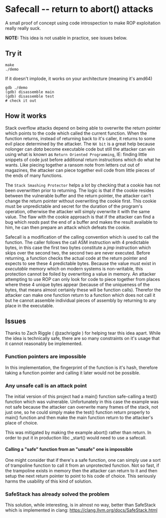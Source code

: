 # Safecall -- return to abort() attacks

A small proof of concept using code introspection to make ROP exploitation
really really suck.

**NOTE:** This idea is not usable in practice, see issues below.

## Try it

    make
    ./demo

If it doesn't implode, it works on your architecture (meaning it's amd64)

    gdb ./demo
    (gdb) disassemble main
    (gdb) disassemble test
    # check it out

## How it works
Stack overflow attacks depend on being able to overwrite the return pointer which points
to the code which called the current function. When the function returns, instead of
returning back to it's caller, it returns to some evil place determined by the attacker.
The `NX bit` is a great help because nolonger can *data* become executable code but still
the attacker can win using what is known as `Return Oriented Programming`, IE: finding little
snippets of code just before additional return instructions which do what he wants.
Like piecing together a ransom note from letters cut out of magazines, the attacker can
piece together evil code from little pieces of the ends of many functions.

The `Stack Smashing Protector` helps a lot by checking that a cookie has not been overwritten
prior to returning. The logic is that if the cookie resides between the vulnerable buffer
and the return pointer, the attacker can't change the return pointer without overwriting
the cookie first. This cookie must be unpredictable and secret for the duration of the
program's operation, otherwise the attacker will simply overwrite it with the same value.
The flaw with the cookie approach is that if the attacker can find a bug which *reads*
past the end of a buffer and makes the result available to him, he can then prepare an
attack which defeats the cookie.

Safecall is a modification of the calling convention which is used to call the function.
The caller follows the call ASM instruction with 4 predictable bytes, in this case the
first two bytes constitute a *jmp* instruction which skips over the second two, the second
two are never executed. Before returning, a function checks the actual code at the return
pointer and expects to see these 4 predictable bytes. Because the value must exist in
*executable* memory which on modern systems is non-writable, this protection cannot be
foiled by overwriting a value in memory. An attacker attempting to use ROP can only look
for code to piece together from places where these 4 unique bytes appear (because of the
uniqueness of the bytes, that means almost certainly these will be function calls).
Therefor the attacker can make one function return to a function which does not call it but
he cannot assemble individual pieces of assembly by returning to any place in the executable.

## Issues

Thanks to Zach Riggle ( @zachriggle ) for helping tear this idea apart.
While the idea is technically safe, there are so many constraints on it's usage that it
cannot reasonably be implemented.

### Function pointers are impossible
In this implementation, the fingerprint of the function is it's hash, therefore taking
a function pointer and calling it later would not be possible.

### Any unsafe call is an attack point
The initial version of this project had a main() function safe-calling a test() function
which was vulnerable. Unfortunately in this case the example was not safe because the
attacker can overwrite many frames of the stack, not just one, so he could simply make the
test() function return properly to main() function and then make the main function return
to the attacker's place of choice.

This was mitigated by making the example abort() rather than return. In order to put it
in production libc _start() would need to use a safecall.

#### Calling a "safe" function from an "unsafe" one is impossible
One might consider that if there's a safe function, one can simply use a sort of
trampoline function to call it from an unprotected function. Not so fast, if the
trampoline exists in memory then the attacker can return to it and then setup the
next return pointer to point to his code of choice. This seriously harms the usability
of this kind of solution.

### SafeStack has already solved the problem
This solution, while interesting, is in almost no way, better than SafeStack which is
implemented in clang: https://clang.llvm.org/docs/SafeStack.html
